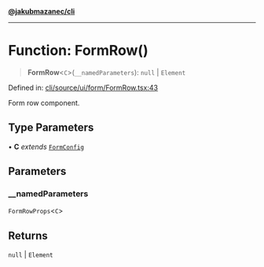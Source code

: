 [**@jakubmazanec/cli**](../README.md)

---

# Function: FormRow()

> **FormRow**\<`C`\>(`__namedParameters`): `null` \| `Element`

Defined in:
[cli/source/ui/form/FormRow.tsx:43](https://github.com/jakubmazanec/tools/blob/dcfb3b06be051bf99e23e7e35174b07af0f0fddd/packages/cli/source/ui/form/FormRow.tsx#L43)

Form row component.

## Type Parameters

• **C** _extends_ [`FormConfig`](../type-aliases/FormConfig.md)

## Parameters

### \_\_namedParameters

`FormRowProps`\<`C`\>

## Returns

`null` \| `Element`
